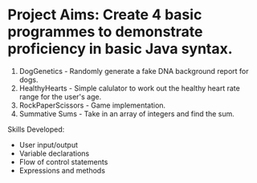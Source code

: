 # Project Aims: Create 4 basic programmes to demonstrate proficiency in basic Java syntax.

1. DogGenetics - Randomly generate a fake DNA background report for dogs.
2. HealthyHearts - Simple calulator to work out the healthy heart rate range for the user's age.
3. RockPaperScissors - Game implementation.
4. Summative Sums - Take in an array of integers and find the sum.


Skills Developed:
- User input/output
- Variable declarations
- Flow of control statements
- Expressions and methods
